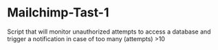 # Mailchimp-Tast-1
 Script that will monitor unauthorized attempts to access a database and trigger a notification in case of too many (attempts) >10
